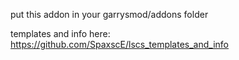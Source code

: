 put this addon in your garrysmod/addons folder

templates and info here:
https://github.com/SpaxscE/lscs_templates_and_info
